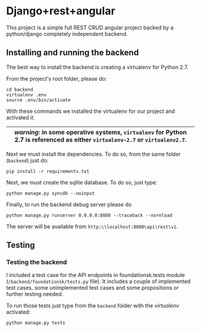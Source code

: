 # Django+rest+angular 

This project is a simple full REST CRUD angular project backed by a 
python/django completely independent backend.

## Installing and running the backend

The best way to install the backend is creating a virtualenv for Python 2.7. 

From the project's root folder, please do:

    cd backend
    virtualenv .env
    source .env/bin/activate

With these commands we installed the virtualenv for our project and activated it.


|*warning*: in some operative systems, ``virtualenv`` for Python 2.7 is  referenced as either `virtualenv-2.7` or `virtualenv2.7`.|
| ------------------------------------------------------------------------------------------------------------------------------- |


Next we must install the dependencies. To do so, from the same folder (``backend``) just do:

    pip install -r requirements.txt
    
Next, we must create the sqlite database. To do so, just type:

    python manage.py syncdb --noinput

Finally, to run the backend debug server please do

    python manage.py runserver 0.0.0.0:8080 --traceback --noreload 
    
The server will be available from ``http:\\localhost:8080\api\rest\v1``.

## Testing

### Testing the backend

I included a test case for the API endpoints in foundationsk.tests module (``/backend/foundationsk/tests.py`` file). It includes a couple of implemented test cases, some unimplemented test cases and some propositions or further testing needed.

To run those tests just type from the ``backend`` folder with the _virtualenv_ activated:

    python manage.py tests
